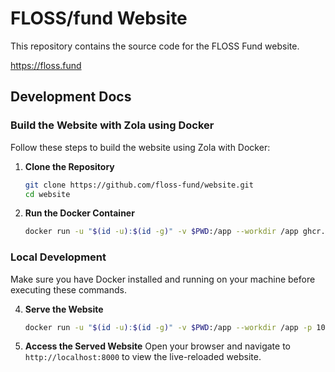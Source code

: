 # FLOSS/fund Website

This repository contains the source code for the FLOSS Fund website.

https://floss.fund

## Development Docs
### Build the Website with Zola using Docker

Follow these steps to build the website using Zola with Docker:

1. **Clone the Repository**
    ```sh
    git clone https://github.com/floss-fund/website.git
    cd website
    ```

2. **Run the Docker Container**
    ```sh
    docker run -u "$(id -u):$(id -g)" -v $PWD:/app --workdir /app ghcr.io/getzola/zola:v0.19.2 build
    ```

### Local Development

Make sure you have Docker installed and running on your machine before executing these commands.

4. **Serve the Website**
    ```sh
    docker run -u "$(id -u):$(id -g)" -v $PWD:/app --workdir /app -p 1024:1024 -p 8080:8080 ghcr.io/getzola/zola:v0.19.2 serve --interface 0.0.0.0 --port 8080 --base-url localhost
    ```

5. **Access the Served Website**
    Open your browser and navigate to `http://localhost:8000` to view the live-reloaded website.

